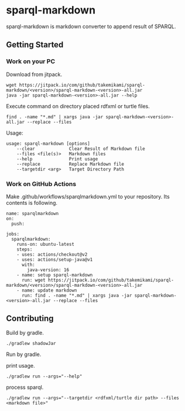 # sparql-markdown

sparql-markdown is markdown converter to append result of SPARQL.

## Getting Started

### Work on your PC

Download from jitpack.

```
wget https://jitpack.io/com/github/takemikami/sparql-markdown/<version>/sparql-markdown-<version>-all.jar
java -jar sparql-markdown-<version>-all.jar --help
```

Execute command on directory placed rdfxml or turtle files.

```
find . -name "*.md" | xargs java -jar sparql-markdown-<version>-all.jar --replace --files
```

Usage:

```
usage: sparql-markdown [options]
    --clear             Clear Result of Markdown file
    --files <file(s)>   Markdown files
    --help              Print usage
    --replace           Replace Markdown file
    --targetdir <arg>   Target Directory Path
```

### Work on GitHub Actions

Make .github/workflows/sparqlmarkdown.yml to your repository. Its contents is following.

```
name: sparqlmarkdown
on:
  push:

jobs:
  sparqlmarkdown:
    runs-on: ubuntu-latest
    steps:
    - uses: actions/checkout@v2
    - uses: actions/setup-java@v1
      with:
        java-version: 16
    - name: setup sparql-markdown
      run: wget https://jitpack.io/com/github/takemikami/sparql-markdown/<version>/sparql-markdown-<version>-all.jar
    - name: update markdown
      run: find . -name "*.md" | xargs java -jar sparql-markdown-<version>-all.jar --replace --files
```

## Contributing

Build by gradle.

```
./gradlew shadowJar
```

Run by gradle.

print usage.

```
./gradlew run --args="--help"
```

process sparql.

```
./gradlew run --args="--targetdir <rdfxml/turtle dir path> --files <markdown file>"
```
